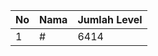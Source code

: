 | No | Nama            | Jumlah Level |
|----|-----------------|--------------|
| 1  | #    |    6414        |
